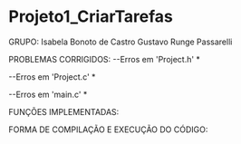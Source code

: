 # Projeto1_CriarTarefas

GRUPO:
Isabela Bonoto de Castro
Gustavo Runge Passarelli


PROBLEMAS CORRIGIDOS:
--Erros em 'Project.h'
*

--Erros em 'Project.c'
*

--Erros em 'main.c'
*


FUNÇÕES IMPLEMENTADAS:



FORMA DE COMPILAÇÃO E EXECUÇÃO DO CÓDIGO:

